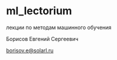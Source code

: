 # ml_lectorium

лекции по методам машинного обучения

Борисов Евгений Сергеевич  

<borisov.e@solarl.ru>
